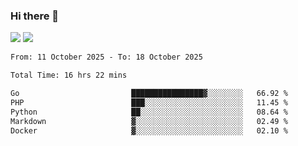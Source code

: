 ### Hi there 👋️

![](https://komarev.com/ghpvc/?username=Loner1024)
![](https://hit.yhype.me/github/profile?account_id=20189164)

<!--START_SECTION:waka-->

```txt
From: 11 October 2025 - To: 18 October 2025

Total Time: 16 hrs 22 mins

Go                         ████████████████▓░░░░░░░░   66.92 %
PHP                        ███░░░░░░░░░░░░░░░░░░░░░░   11.45 %
Python                     ██░░░░░░░░░░░░░░░░░░░░░░░   08.64 %
Markdown                   ▓░░░░░░░░░░░░░░░░░░░░░░░░   02.49 %
Docker                     ▓░░░░░░░░░░░░░░░░░░░░░░░░   02.10 %
```

<!--END_SECTION:waka-->



